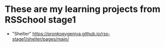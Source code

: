 # These are my learning projects from RSSchool stage1
* "Shelter" https://pronkoevgeniya.github.io/rss-stage1/shelter/pages/main/
#
